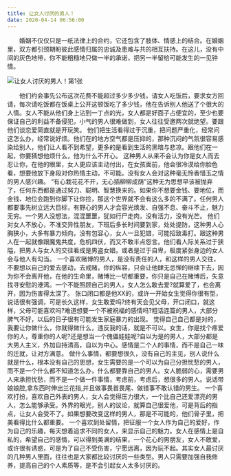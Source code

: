 ```yaml
---
title: 让女人讨厌的男人！
date: 2020-04-14 06:56:00
---
```




　　婚姻不仅仅只是一纸法律上的合约，它还包含了肢体、情感上的结合。在婚姻里，双方都引颈期盼彼此感情归属的忠诚及患难与共的相互扶持。在这儿，没有中间的灰色地带，你不能粗糙地只做一半的承诺，把另一半留给可能发生的一见钟情。

![让女人讨厌的男人！第1张](/img/48d33bcfdc12d28eef5210f0f004be2f.jpg)

　　他们约会事先公布这次花费不能超过多少多少钱，请女人吃饭后，要求女方回请，每次请吃饭都在饭桌上公开这顿饭吃了多少钱，他在告诉别人他送了个很大的人情。女人不能从他们身上沾到一丁点的光，女人都是好面子占便宜的，至少也要保证自己的利益不备侵犯，小气的男人很难做到，女人往往受邀两次就绝望。要跟他们谈恋爱简直就是开玩笑。 他们把生活看得过于沉重，把问题严重化，经常问这怎么办，经常说好烦。他们在的地方空气都是压抑的，那种沉闷的气氛很容易感染给别人，他们让人看不到希望，更多的是看到生活的黑暗与悲凉。跟他们在一起，你要猜想他烦什么，他为什么不开心。 这种男人从来不会认为你是女人而去忍让你，在他的眼里，女人更应该主动付出，在女孩面前，他会很冷漠给你脸色看，想要他放下身段对你热情主动，不可能。没有女人会对这种毫无怜香惜玉之情的男人感兴趣。 “有心栽花花不开，无心插柳柳成荫”这种无为思想早该被抛弃了，任何东西都是通过努力、聪明、智慧换来的。如果你不想要金钱、要地位，而金钱、地位会跑到你脚下让你捡，那这个世界就不会有这么多的不满了。任何男人都要事先树立远大目标，有野心的男人才会容光焕发、自强不息、奋斗不止，魅力无穷。一个男人没想法，混混噩噩，犹如行尸走肉，没有活力，没有光芒。 他们对女人不放心，不准交异性朋友，下班后多长时间要到家，处处提防，这种男人心胸狭小，大多有暴力倾向，没有包容心，女人一旦犯错，可能招致毒打。跟这种男人在一起就像跟魔鬼共度，危机四伏，而又不敢半点怨言。他们看人际关系过于狭隘，把男人与女人的交往看成是男盗女娼，或者是过于自卑，极度紧张身边的女人会与他人有勾当。 一个喜欢赌博的男人，是没有责任的人，和这样的男人交往，不要想以自己的爱去感动，去戒赌，你的纵容，只会让他肆无忌惮的继续下去，因为你不会离开他，在他的生命里，赌博比一切都重要，你只是自己在赌博后，失意找寻安慰的港湾。一个不能照顾自己的男人，女人怎么敢去爱?就算爱了，也会离开，因为伤害得太深了。 张口闭口都是他XX的，或许一开始女生觉得你很有型，说话很有强调，可是长久这样，女生敢爱吗?终有天会见父母，开口闭口，就这样，父母可能喜欢吗?难道想要一个不被祝福的感情吗?粗话连篇的男人，大部分脾气不好，以后的日子很有可能发生家庭暴力的出现。 觉得自己自己都是对的，我要让你做什么，你就得做什么，违反我的话，就是不可以。女生，你是找个疼爱你的人，尊重你的人呢?还是想当一个傀儡娃娃呢?自以为是的男人，大部分都是大男人主义，外加自持清高，自以为中心。感情是二个人的事情，而不是自己一味的迁就，让对方满意。 做什么事情，都要想很久，没有自己的主见，别人说什么就是什么，根本没有自己的思想，女生需要的是一个可以为自己分担忧愁的男人，而不是一个什么都不知道怎么办，什么都要靠自己的男人。女人脆弱的心，需要男人来承担忧愁，而不是一个做一件事情，考虑前，考虑后，想很多的男人。说话带娘娘腔,拿东西时伸出兰花指,并且做事畏首畏尾、做错事不敢认错的男生。 一个喜欢打扮，喜欢自己外表的男人，女人会觉得压力很大，一个比自己还爱漂亮的男人，怎么能够承受。外界的眼光，别人的议论，就算自己很爱他，可是背后的指点，让女人会受不了。如果想要改变这样的男人，那是不可能的，他们骨子里，把美看得比什么都重要。 一个喜欢到处留情，把征服一个女人作为自己的爱好，作为自己的乐趣，每天想着追求不同的女人，来显示自己的魅力。女人在感情上是自私的，希望自己的感情，可以得到美满的结果，一个花心的男朋友，女人不敢爱，或许很有诱惑，可是为了自己不受伤害，宁愿远离，因为玩不起。其实女人最讨厌的几种男人里面，往往也是大家都比较讨厌的一些类型。男人只需要加强自我修养，提高自己的个人素质等，是不会引起女人太多讨厌的。